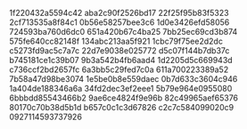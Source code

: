 1f220432a5594c42
aba2c90f2526bd17
22f25f95b83f5323
2cf713535a8f84c1
0b56e58257bee3c6
1d0e3426efd58056
724593ba760d6dc0
651a420b67c4ba25
7bb25ec69cd3b874
575fe640cc82148f
134abc213aa5f921
1cbc79f75ee2d2dc
c5273fd9ac5c7a7c
22d7e9038e025772
d5c07f144b7db37c
b745181ce1c39b07
9b3a542b4fb6aad4
1d2205d5c669943d
c736ccf2bd2657fc
6a3bb5c29fed7c0a
611a700223389a52
7b58a47d98be3074
1e5be0b8e559daec
0b7d633c3604c946
1a404de188346a6a
34fd2dec3ef2eee1
5b79e964e0955080
6bbbdd85543466b2
9ae6ce4824f9e96b
82c49965aef65376
80170c70b38d5b1d
b657c0c1c3d67826
c2c7c584099020c9
0927114593737926
